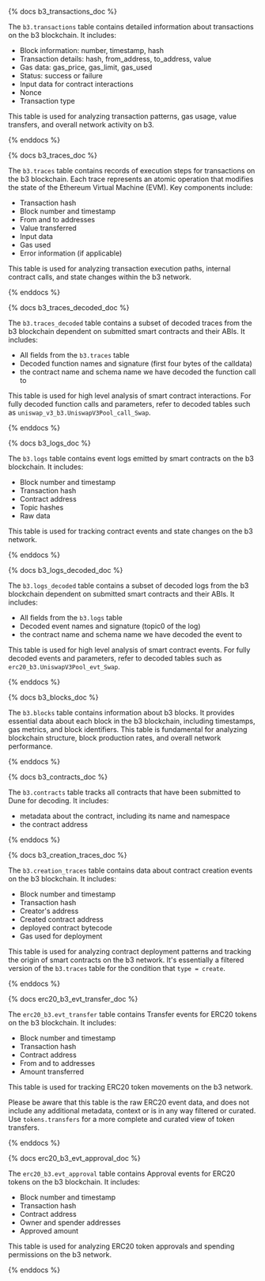 {% docs b3_transactions_doc %}

The `b3.transactions` table contains detailed information about transactions on the b3 blockchain. It includes:

- Block information: number, timestamp, hash
- Transaction details: hash, from_address, to_address, value
- Gas data: gas_price, gas_limit, gas_used
- Status: success or failure
- Input data for contract interactions
- Nonce
- Transaction type

This table is used for analyzing transaction patterns, gas usage, value transfers, and overall network activity on b3.

{% enddocs %}

{% docs b3_traces_doc %}

The `b3.traces` table contains records of execution steps for transactions on the b3 blockchain. Each trace represents an atomic operation that modifies the state of the Ethereum Virtual Machine (EVM). Key components include:

- Transaction hash
- Block number and timestamp
- From and to addresses
- Value transferred
- Input data
- Gas used
- Error information (if applicable)

This table is used for analyzing transaction execution paths, internal contract calls, and state changes within the b3 network.

{% enddocs %}

{% docs b3_traces_decoded_doc %}

The `b3.traces_decoded` table contains a subset of decoded traces from the b3 blockchain dependent on submitted smart contracts and their ABIs. It includes:

- All fields from the `b3.traces` table
- Decoded function names and signature (first four bytes of the calldata)
- the contract name and schema name we have decoded the function call to

This table is used for high level analysis of smart contract interactions. For fully decoded function calls and parameters, refer to decoded tables such as `uniswap_v3_b3.UniswapV3Pool_call_Swap`. 

{% enddocs %}

{% docs b3_logs_doc %}

The `b3.logs` table contains event logs emitted by smart contracts on the b3 blockchain. It includes:

- Block number and timestamp
- Transaction hash
- Contract address
- Topic hashes
- Raw data

This table is used for tracking contract events and state changes on the b3 network.

{% enddocs %}

{% docs b3_logs_decoded_doc %}

The `b3.logs_decoded` table contains a subset of decoded logs from the b3 blockchain dependent on submitted smart contracts and their ABIs. It includes:

- All fields from the `b3.logs` table
- Decoded event names and signature (topic0 of the log)
- the contract name and schema name we have decoded the event to

This table is used for high level analysis of smart contract events. For fully decoded events and parameters, refer to decoded tables such as `erc20_b3.UniswapV3Pool_evt_Swap`.

{% enddocs %}

{% docs b3_blocks_doc %}

The `b3.blocks` table contains information about b3 blocks. It provides essential data about each block in the b3 blockchain, including timestamps, gas metrics, and block identifiers. This table is fundamental for analyzing blockchain structure, block production rates, and overall network performance.

{% enddocs %}

{% docs b3_contracts_doc %}

The `b3.contracts` table tracks all contracts that have been submitted to Dune for decoding. It includes:

- metadata about the contract, including its name and namespace
- the contract address

{% enddocs %}

{% docs b3_creation_traces_doc %}

The `b3.creation_traces` table contains data about contract creation events on the b3 blockchain. It includes:

- Block number and timestamp
- Transaction hash
- Creator's address
- Created contract address
- deployed contract bytecode
- Gas used for deployment

This table is used for analyzing contract deployment patterns and tracking the origin of smart contracts on the b3 network. It's essentially a filtered version of the `b3.traces` table for the condition that `type = create`.

{% enddocs %}

{% docs erc20_b3_evt_transfer_doc %}

The `erc20_b3.evt_transfer` table contains Transfer events for ERC20 tokens on the b3 blockchain. It includes:

- Block number and timestamp
- Transaction hash
- Contract address
- From and to addresses
- Amount transferred

This table is used for tracking ERC20 token movements on the b3 network.

Please be aware that this table is the raw ERC20 event data, and does not include any additional metadata, context or is in any way filtered or curated. Use `tokens.transfers` for a more complete and curated view of token transfers.

{% enddocs %}

{% docs erc20_b3_evt_approval_doc %}

The `erc20_b3.evt_approval` table contains Approval events for ERC20 tokens on the b3 blockchain. It includes:

- Block number and timestamp
- Transaction hash
- Contract address
- Owner and spender addresses
- Approved amount

This table is used for analyzing ERC20 token approvals and spending permissions on the b3 network.

{% enddocs %}
